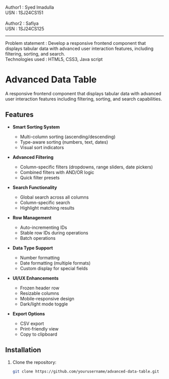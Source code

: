 Author1 : Syed Imadulla
<br>USN : 1SJ24CS151
<br><br>
Author2 : Safiya
<br>USN : 1SJ24CS125
<br><hr>
Problem statement : Develop a responsive frontend component that displays tabular data with advanced user interaction features, including filtering, sorting, and search.
<br>
Technologies used : HTML5, CSS3, Java script
# Advanced Data Table

A responsive frontend component that displays tabular data with advanced user interaction features including filtering, sorting, and search capabilities.

## Features

- **Smart Sorting System**
  - Multi-column sorting (ascending/descending)
  - Type-aware sorting (numbers, text, dates)
  - Visual sort indicators

- **Advanced Filtering**
  - Column-specific filters (dropdowns, range sliders, date pickers)
  - Combined filters with AND/OR logic
  - Quick filter presets

- **Search Functionality**
  - Global search across all columns
  - Column-specific search
  - Highlight matching results

- **Row Management**
  - Auto-incrementing IDs
  - Stable row IDs during operations
  - Batch operations

- **Data Type Support**
  - Number formatting
  - Date formatting (multiple formats)
  - Custom display for special fields

- **UI/UX Enhancements**
  - Frozen header row
  - Resizable columns
  - Mobile-responsive design
  - Dark/light mode toggle

- **Export Options**
  - CSV export
  - Print-friendly view
  - Copy to clipboard

## Installation

1. Clone the repository:
   ```bash
   git clone https://github.com/yourusername/advanced-data-table.git
